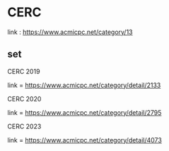 # CERC #

link : https://www.acmicpc.net/category/13

## set ##

CERC 2019

link = https://www.acmicpc.net/category/detail/2133

CERC 2020

link = https://www.acmicpc.net/category/detail/2795

CERC 2023 

link = https://www.acmicpc.net/category/detail/4073 
